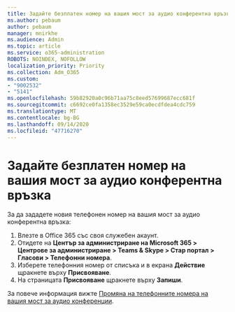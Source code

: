 ```yaml
---
title: Задайте безплатен номер на вашия мост за аудио конферентна връзка
ms.author: pebaum
author: pebaum
manager: mnirkhe
ms.audience: Admin
ms.topic: article
ms.service: o365-administration
ROBOTS: NOINDEX, NOFOLLOW
localization_priority: Priority
ms.collection: Adm_O365
ms.custom:
- "9002532"
- "5141"
ms.openlocfilehash: 59b82920a0c96b71aa75c8eed57699687ecc681f
ms.sourcegitcommit: c6692ce0fa1358ec3529e59ca0ecdfdea4cdc759
ms.translationtype: MT
ms.contentlocale: bg-BG
ms.lasthandoff: 09/14/2020
ms.locfileid: "47716270"
---
```

# <a name="assign-a-toll-free-number-to-your-audio-conferencing-bridge"></a>Задайте безплатен номер на вашия мост за аудио конферентна връзка

За да зададете новия телефонен номер на вашия мост за аудио конферентна връзка:

1. Влезте в Office 365 със своя служебен акаунт.
2. Отидете на **Център за администриране на Microsoft 365 > Центрове за администриране > Teams & Skype > Стар портал > Гласови > Телефонни номера**.
3. Изберете телефонния номер от списъка и в екрана **Действие** щракнете върху **Присвояване**.
4. На страницата **Присвояване** щракнете върху **Запиши**.

За повече информация вижте [Промяна на телефонните номера на вашия мост за аудио конференции](https://docs.microsoft.com/MicrosoftTeams/change-the-phone-numbers-on-your-audio-conferencing-bridge).
